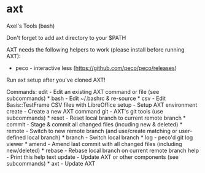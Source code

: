 # axt
Axel's Tools (bash)

Don't forget to add axt directory to your $PATH

AXT needs the following helpers to work (please install before running AXT):
* peco - interactive less (https://github.com/peco/peco/releases)

Run axt setup after you've cloned AXT!


Commands:
  edit   - Edit an existing AXT command or file (see subcommands)
             * bash - Edit ~/.bashrc & re-source
             * csv  - Edit Basis::TestFrame CSV files with LibreOffice
  setup  - Setup AXT environment
  create - Create a new AXT command
  git    - AXT's git tools (use subcommands)
             * reset  - Reset local branch to current remote branch
             * commit - Stage & commit all changed files (incuding new & deleted)
             * remote - Switch to new remote branch (and use/create matching or user-defined local branch)
             * branch - Switch local branch
             * log    - peco'd git log viewer
             * amend  - Amend last commit with all changed files (including new/deleted)
             * rebase - Rebase local branch on current remote branch
  help   - Print this help text
  update - Update AXT or other components (see subcommands)
             * axt - Update AXT
